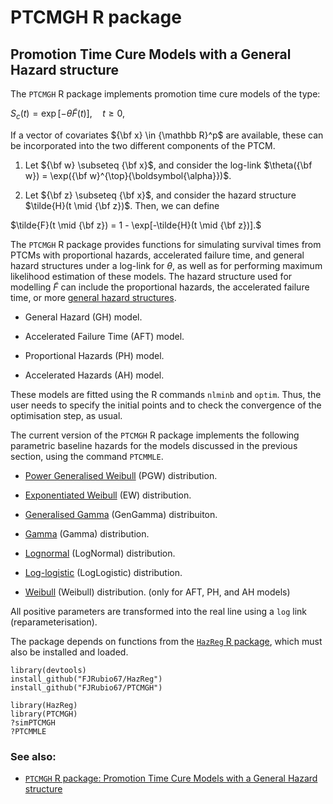 # PTCMGH R package

## Promotion Time Cure Models with a General Hazard structure

The `PTCMGH` R package implements promotion time cure models of the type:

$S_c(t) = \exp [ -\theta \tilde{F}(t) ] , \quad t \geq 0,$

If a vector of covariates ${\bf x} \in {\mathbb R}^p$ are available, these can be incorporated into the two different components of the PTCM.

1. Let ${\bf w} \subseteq {\bf x}$, and consider the log-link $\theta({\bf w}) = \exp({\bf w}^{\top}{\boldsymbol{\alpha}})$.

2. Let ${\bf z} \subseteq {\bf x}$, and consider the hazard structure $\tilde{H}(t \mid {\bf z})$. Then, we can define

$\tilde{F}(t \mid {\bf z}) = 1 - \exp[-\tilde{H}(t \mid {\bf z})].$

The `PTCMGH` R package provides functions for simulating survival times from PTCMs with proportional hazards, accelerated failure time, and general hazard structures under a log-link for $\theta$, as well as for performing maximum likelihood estimation of these models. The hazard structure used for modelling $\tilde{F}$ can include the proportional hazards, the accelerated failure time, or more [general hazard structures](https://doi.org/10.1177/0962280218782293).

- General Hazard (GH) model.

- Accelerated Failure Time (AFT) model.

- Proportional Hazards (PH) model.

- Accelerated Hazards (AH) model.


These models are fitted using the R commands `nlminb` and `optim`. Thus, the user needs to specify the initial points and to check the convergence of the optimisation step, as usual.


The current version of the `PTCMGH` R package implements the following parametric baseline hazards for the models discussed in the previous section, using the command `PTCMMLE`.

- [Power Generalised Weibull](http://rpubs.com/FJRubio/PGW) (PGW) distribution. 
 
- [Exponentiated Weibull](http://rpubs.com/FJRubio/EWD) (EW) distribution. 
 
- [Generalised Gamma](http://rpubs.com/FJRubio/GG) (GenGamma) distribuiton. 

- [Gamma](https://en.wikipedia.org/wiki/Gamma_distribution) (Gamma) distribution. 

- [Lognormal](https://en.wikipedia.org/wiki/Log-normal_distribution) (LogNormal) distribution. 

- [Log-logistic](https://en.wikipedia.org/wiki/Log-logistic_distribution) (LogLogistic) distribution. 

- [Weibull](https://en.wikipedia.org/wiki/Weibull_distribution) (Weibull) distribution. (only for AFT, PH, and AH models) 


All positive parameters are transformed into the real line using a `log` link (reparameterisation).

The package depends on functions from the [`HazReg` R package](https://github.com/FJRubio67/HazReg), which must also be installed and loaded.

```
library(devtools)
install_github("FJRubio67/HazReg")
install_github("FJRubio67/PTCMGH")

library(HazReg)
library(PTCMGH)
?simPTCMGH
?PTCMMLE
```


### See also: 
- [`PTCMGH` R package: Promotion Time Cure Models with a General Hazard structure](https://rpubs.com/FJRubio/PTCMGH)
